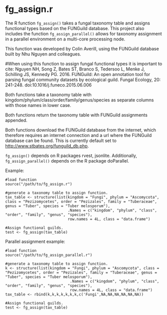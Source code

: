 # fg_assign.r
The R function `fg_assign()` takes a fungal taxonomy table and assigns functional types based on the FUNGuild database. This project also includes the function `fg_assign_parallel()` allows for taxonomy assignment in a parallel environment on a multi-core processing node.

This function was developed by Colin Averill, using the FUNGuild database built by Nhu Nguyen and colleagues.

#When using this function to assign fungal functional types it is important to cite: Nguyen NH, Song Z, Bates ST, Branco S, Tedersoo L, Menke J, Schilling JS, Kennedy PG. 2016. FUNGuild: An open annotation tool for parsing fungal community datasets by ecological guild. Fungal Ecology, 20: 241-248. doi:10.1016/j.funeco.2015.06.006

Both functions take a taxonomy table with kingdom/phylum/class/order/family/genus/species as separate columns with those names in lower case.

Both functions return the taxonomy table with FUNGuild assignments appended.

Both functions download the FUNGuild database from the internet, which therefore requires an internet connection and a url where the FUNGuild database can be found. This is currently default set to http://www.stbates.org/funguild_db.php.

`fg_assign()` depends on R packages rvest, jsonlite. Additionally, `fg_assign_parallel()` depends on the R package doParallel.

Example:
````
#load function
source("/path/to/fg_assign.r")

#generate a taxonomy table to assign function.
tax_table <- structure(list(kingdom = "Fungi", phylum = "Ascomycota", class = "Pezizomycetes", order = "Pezizales", family = "Tuberaceae", genus = "Tuber", species = "Tuber melosporum"), 
                            .Names = c("kingdom", "phylum", "class", "order", "family", "genus", "species"), 
                            row.names = 4L, class = "data.frame")

#Assign functional guilds.
test <- fg_assign(tax_table)
````

Parallel assignment example:
````
#load function
source("/path/to/fg_assign_parallel.r")

#generate a taxonomy table to assign function.
k <- structure(list(kingdom = "Fungi", phylum = "Ascomycota", class = "Pezizomycetes", order = "Pezizales", family = "Tuberaceae", genus = "Tuber", species = "Tuber melosporum"), 
                             .Names = c("kingdom", "phylum", "class", "order", "family", "genus", "species"), 
                             row.names = 4L, class = "data.frame")
tax_table <- rbind(k,k,k,k,k,k,k,c('Fungi',NA,NA,NA,NA,NA,NA))

#Assign functional guilds.
test <- fg_assign(tax_table)
````